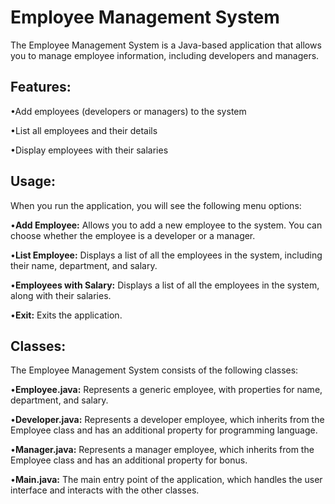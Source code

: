 # Employee Management System
The Employee Management System is a Java-based application that allows you to manage employee information, including developers and managers.

## Features:
•Add employees (developers or managers) to the system

•List all employees and their details

•Display employees with their salaries

## Usage:
When you run the application, you will see the following menu options:

•**Add Employee:** Allows you to add a new employee to the system. You can choose whether the employee is a developer or a manager.

•**List Employee:** Displays a list of all the employees in the system, including their name, department, and salary.

•**Employees with Salary:** Displays a list of all the employees in the system, along with their salaries.

•**Exit:** Exits the application.

## Classes:
The Employee Management System consists of the following classes:

•**Employee.java:** Represents a generic employee, with properties for name, department, and salary.

•**Developer.java:** Represents a developer employee, which inherits from the Employee class and has an additional property for programming language.

•**Manager.java:** Represents a manager employee, which inherits from the Employee class and has an additional property for bonus.

•**Main.java:** The main entry point of the application, which handles the user interface and interacts with the other classes.
